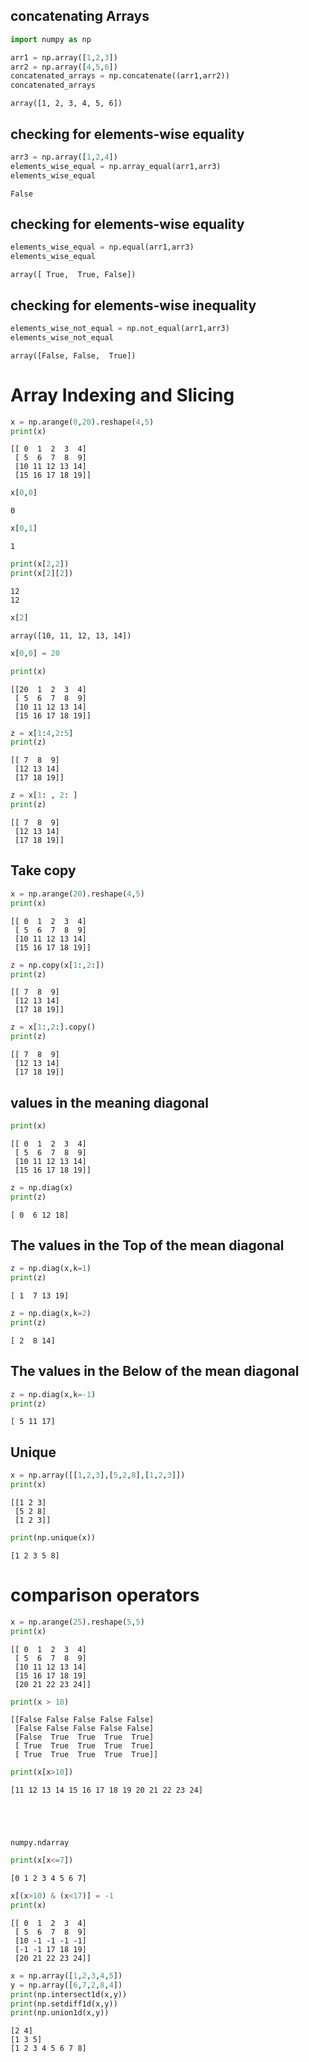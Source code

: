 ## concatenating Arrays 


```python
import numpy as np 
```


```python
arr1 = np.array([1,2,3]) 
arr2 = np.array([4,5,6])
concatenated_arrays = np.concatenate((arr1,arr2))
concatenated_arrays
```




    array([1, 2, 3, 4, 5, 6])



## checking for elements-wise equality 


```python
arr3 = np.array([1,2,4])
elements_wise_equal = np.array_equal(arr1,arr3)
elements_wise_equal
```




    False



## checking for elements-wise equality


```python
elements_wise_equal = np.equal(arr1,arr3)
elements_wise_equal
```




    array([ True,  True, False])



## checking for elements-wise inequality 
 


```python
elements_wise_not_equal = np.not_equal(arr1,arr3)
elements_wise_not_equal
```




    array([False, False,  True])



# Array Indexing and Slicing 


```python
x = np.arange(0,20).reshape(4,5)
print(x)
```

    [[ 0  1  2  3  4]
     [ 5  6  7  8  9]
     [10 11 12 13 14]
     [15 16 17 18 19]]
    


```python
x[0,0]
```




    0




```python
x[0,1]
```




    1




```python
print(x[2,2])
print(x[2][2])
```

    12
    12
    


```python
x[2]
```




    array([10, 11, 12, 13, 14])




```python
x[0,0] = 20
```


```python
print(x)
```

    [[20  1  2  3  4]
     [ 5  6  7  8  9]
     [10 11 12 13 14]
     [15 16 17 18 19]]
    


```python
z = x[1:4,2:5]
print(z)
```

    [[ 7  8  9]
     [12 13 14]
     [17 18 19]]
    


```python
z = x[1: , 2: ]
print(z)
```

    [[ 7  8  9]
     [12 13 14]
     [17 18 19]]
    

 ## Take copy


```python
x = np.arange(20).reshape(4,5)
print(x)
```

    [[ 0  1  2  3  4]
     [ 5  6  7  8  9]
     [10 11 12 13 14]
     [15 16 17 18 19]]
    


```python
z = np.copy(x[1:,2:])
print(z)
```

    [[ 7  8  9]
     [12 13 14]
     [17 18 19]]
    


```python
z = x[1:,2:].copy()
print(z)
```

    [[ 7  8  9]
     [12 13 14]
     [17 18 19]]
    

 ## values in the meaning diagonal


```python
print(x)
```

    [[ 0  1  2  3  4]
     [ 5  6  7  8  9]
     [10 11 12 13 14]
     [15 16 17 18 19]]
    


```python
z = np.diag(x)
print(z)
```

    [ 0  6 12 18]
    

## The values in the Top of the mean diagonal


```python
z = np.diag(x,k=1)
print(z)
```

    [ 1  7 13 19]
    


```python
z = np.diag(x,k=2)
print(z)
```

    [ 2  8 14]
    

## The values in the Below of the mean diagonal


```python
z = np.diag(x,k=-1)
print(z)
```

    [ 5 11 17]
    

## Unique 


```python
x = np.array([[1,2,3],[5,2,8],[1,2,3]])
print(x)
```

    [[1 2 3]
     [5 2 8]
     [1 2 3]]
    


```python
print(np.unique(x))
```

    [1 2 3 5 8]
    

# comparison operators


```python
x = np.arange(25).reshape(5,5)
print(x)
```

    [[ 0  1  2  3  4]
     [ 5  6  7  8  9]
     [10 11 12 13 14]
     [15 16 17 18 19]
     [20 21 22 23 24]]
    


```python
print(x > 10)
```

    [[False False False False False]
     [False False False False False]
     [False  True  True  True  True]
     [ True  True  True  True  True]
     [ True  True  True  True  True]]
    


```python
print(x[x>10])
```

    [11 12 13 14 15 16 17 18 19 20 21 22 23 24]
    




    numpy.ndarray




```python
print(x[x<=7])
```

    [0 1 2 3 4 5 6 7]
    


```python
x[(x>10) & (x<17)] = -1
print(x)
```

    [[ 0  1  2  3  4]
     [ 5  6  7  8  9]
     [10 -1 -1 -1 -1]
     [-1 -1 17 18 19]
     [20 21 22 23 24]]
    


```python
x = np.array([1,2,3,4,5])
y = np.array([6,7,2,8,4])
print(np.intersect1d(x,y))
print(np.setdiff1d(x,y))
print(np.union1d(x,y))
```

    [2 4]
    [1 3 5]
    [1 2 3 4 5 6 7 8]
    
